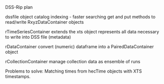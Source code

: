 DSS-Rip plan


dssfile object
  catalog indexing - faster searching
  get and put methods to read/write RxyzDataContainer objects

rTimeSeriesContainer
  extends the xts object
  represents all data necessary to write into DSS file (metadata)

rDataContainer
  convert (numeric) dataframe into a PairedDataContainer object

rCollectionContainer
  manage collection data as ensemble of runs



Problems to solve:
  Matching times from hecTime objects with XTS timestamps.

